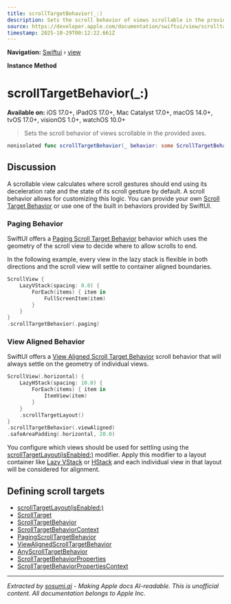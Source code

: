 ```yaml
---
title: scrollTargetBehavior(_:)
description: Sets the scroll behavior of views scrollable in the provided axes.
source: https://developer.apple.com/documentation/swiftui/view/scrolltargetbehavior(_:)
timestamp: 2025-10-29T00:12:22.661Z
---
```


**Navigation:** [Swiftui](/documentation/swiftui) › [view](/documentation/swiftui/view)

**Instance Method**

# scrollTargetBehavior(_:)

**Available on:** iOS 17.0+, iPadOS 17.0+, Mac Catalyst 17.0+, macOS 14.0+, tvOS 17.0+, visionOS 1.0+, watchOS 10.0+

> Sets the scroll behavior of views scrollable in the provided axes.

```swift
nonisolated func scrollTargetBehavior(_ behavior: some ScrollTargetBehavior) -> some View
```

## Discussion

A scrollable view calculates where scroll gestures should end using its deceleration rate and the state of its scroll gesture by default. A scroll behavior allows for customizing this logic. You can provide your own [Scroll Target Behavior](/documentation/swiftui/scrolltargetbehavior) or use one of the built in behaviors provided by SwiftUI.

### Paging Behavior

SwiftUI offers a [Paging Scroll Target Behavior](/documentation/swiftui/pagingscrolltargetbehavior) behavior which uses the geometry of the scroll view to decide where to allow scrolls to end.

In the following example, every view in the lazy stack is flexible in both directions and the scroll view will settle to container aligned boundaries.

```swift
ScrollView {
    LazyVStack(spacing: 0.0) {
        ForEach(items) { item in
            FullScreenItem(item)
        }
    }
}
.scrollTargetBehavior(.paging)
```

### View Aligned Behavior

SwiftUI offers a [View Aligned Scroll Target Behavior](/documentation/swiftui/viewalignedscrolltargetbehavior) scroll behavior that will always settle on the geometry of individual views.

```swift
ScrollView(.horizontal) {
    LazyHStack(spacing: 10.0) {
        ForEach(items) { item in
            ItemView(item)
        }
    }
    .scrollTargetLayout()
}
.scrollTargetBehavior(.viewAligned)
.safeAreaPadding(.horizontal, 20.0)
```

You configure which views should be used for settling using the [scrollTargetLayout(isEnabled:)](/documentation/swiftui/view/scrolltargetlayout(isenabled:)) modifier. Apply this modifier to a layout container like [Lazy VStack](/documentation/swiftui/lazyvstack) or [HStack](/documentation/swiftui/hstack) and each individual view in that layout will be considered for alignment.

## Defining scroll targets

- [scrollTargetLayout(isEnabled:)](/documentation/swiftui/view/scrolltargetlayout(isenabled:))
- [ScrollTarget](/documentation/swiftui/scrolltarget)
- [ScrollTargetBehavior](/documentation/swiftui/scrolltargetbehavior)
- [ScrollTargetBehaviorContext](/documentation/swiftui/scrolltargetbehaviorcontext)
- [PagingScrollTargetBehavior](/documentation/swiftui/pagingscrolltargetbehavior)
- [ViewAlignedScrollTargetBehavior](/documentation/swiftui/viewalignedscrolltargetbehavior)
- [AnyScrollTargetBehavior](/documentation/swiftui/anyscrolltargetbehavior)
- [ScrollTargetBehaviorProperties](/documentation/swiftui/scrolltargetbehaviorproperties)
- [ScrollTargetBehaviorPropertiesContext](/documentation/swiftui/scrolltargetbehaviorpropertiescontext)

---

*Extracted by [sosumi.ai](https://sosumi.ai) - Making Apple docs AI-readable.*
*This is unofficial content. All documentation belongs to Apple Inc.*
